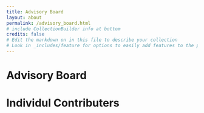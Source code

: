 ```yaml
---
title: Advisory Board
layout: about
permalink: /advisory_board.html
# include CollectionBuilder info at bottom
credits: false
# Edit the markdown on in this file to describe your collection
# Look in _includes/feature for options to easily add features to the page
---
```

# Advisory Board

# Individul Contributers